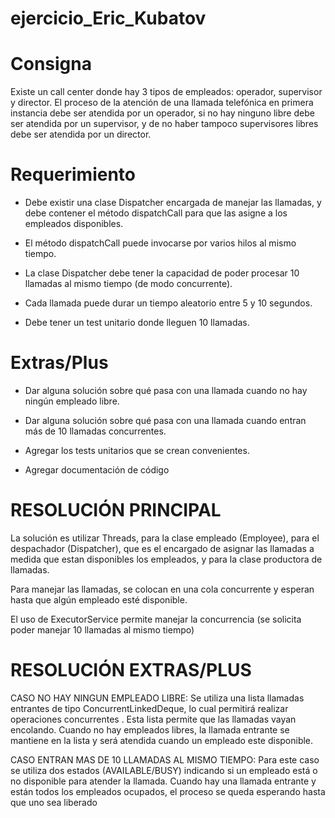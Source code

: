 # ejercicio_Eric_Kubatov

# Consigna

Existe un call center donde hay 3 tipos de empleados: operador, supervisor
y director. El proceso de la atención de una llamada telefónica en primera
instancia debe ser atendida por un operador, si no hay ninguno libre debe
ser atendida por un supervisor, y de no haber tampoco supervisores libres
debe ser atendida por un director.

# Requerimiento

- Debe existir una clase Dispatcher encargada de manejar las
llamadas, y debe contener el método dispatchCall para que las
asigne a los empleados disponibles.

- El método dispatchCall puede invocarse por varios hilos al mismo
tiempo.

- La clase Dispatcher debe tener la capacidad de poder procesar 10
llamadas al mismo tiempo (de modo concurrente).

- Cada llamada puede durar un tiempo aleatorio entre 5 y 10
segundos.

- Debe tener un test unitario donde lleguen 10 llamadas.

# Extras/Plus

- Dar alguna solución sobre qué pasa con una llamada cuando no hay
ningún empleado libre.

- Dar alguna solución sobre qué pasa con una llamada cuando entran
más de 10 llamadas concurrentes.

- Agregar los tests unitarios que se crean convenientes.

- Agregar documentación de código

# RESOLUCIÓN PRINCIPAL

La solución  es utilizar Threads, para la clase empleado (Employee), para el despachador (Dispatcher), que es el encargado de asignar las llamadas a medida que estan disponibles los empleados, y para la clase productora de llamadas.

Para manejar las llamadas, se colocan en una cola concurrente y esperan hasta que algún empleado esté disponible.

El uso de ExecutorService permite manejar la concurrencia (se solicita poder manejar 10 llamadas al mismo tiempo)

# RESOLUCIÓN EXTRAS/PLUS

CASO NO HAY NINGUN EMPLEADO LIBRE: Se utiliza una lista llamadas entrantes de tipo ConcurrentLinkedDeque, lo cual permitirá realizar operaciones concurrentes . Esta lista permite que las llamadas vayan encolando. Cuando no hay empleados libres, la llamada entrante se mantiene en la lista y será atendida cuando un empleado este disponible.

CASO ENTRAN MAS DE 10 LLAMADAS AL MISMO TIEMPO: Para este caso se utiliza dos estados (AVAILABLE/BUSY) indicando si un empleado está o no disponible para atender la llamada. Cuando hay una llamada entrante y están todos los empleados ocupados, el proceso se queda esperando hasta que uno sea liberado 



